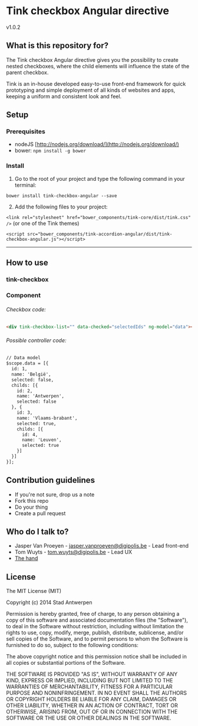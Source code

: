# Tink checkbox Angular directive

v1.0.2

## What is this repository for?

The Tink checkbox Angular directive gives you the possibility to create nested checkboxes, where the child elements will influence the state of the parent checkbox.

Tink is an in-house developed easy-to-use front-end framework for quick prototyping and simple deployment of all kinds of websites and apps, keeping a uniform and consistent look and feel.

## Setup

### Prerequisites

* nodeJS [http://nodejs.org/download/](http://nodejs.org/download/)
* bower: `npm install -g bower`

### Install

1. Go to the root of your project and type the following command in your terminal:

  `bower install tink-checkbox-angular --save`

2. Add the following files to your project:

  `<link rel="stylesheet" href="bower_components/tink-core/dist/tink.css" />` (or one of the Tink themes)

  `<script src="bower_components/tink-accordion-angular/dist/tink-checkbox-angular.js"></script>`


----------


## How to use

### tink-checkbox

### Component

###### Checkbox code: ######

```html
<div tink-checkbox-list="" data-checked="selectedIds" ng-model="data"></div>
```

###### Possible controller code: ######

```html
// Data model
$scope.data = [{
  id: 1,
  name: 'België',
  selected: false,
  childs: [{
    id: 2,
    name: 'Antwerpen',
    selected: false
  }, {
    id: 3,
    name: 'Vlaams-brabant',
    selected: true,
    childs: [{
      id: 4,
      name: 'Leuven',
      selected: true
    }]
  }]
}];
```

## Contribution guidelines

* If you're not sure, drop us a note
* Fork this repo
* Do your thing
* Create a pull request

## Who do I talk to?

* Jasper Van Proeyen - jasper.vanproeyen@digipolis.be - Lead front-end
* Tom Wuyts - tom.wuyts@digipolis.be - Lead UX
* [The hand](https://www.youtube.com/watch?v=_O-QqC9yM28)

## License

The MIT License (MIT)

Copyright (c) 2014 Stad Antwerpen

Permission is hereby granted, free of charge, to any person obtaining a copy
of this software and associated documentation files (the "Software"), to deal
in the Software without restriction, including without limitation the rights
to use, copy, modify, merge, publish, distribute, sublicense, and/or sell
copies of the Software, and to permit persons to whom the Software is
furnished to do so, subject to the following conditions:

The above copyright notice and this permission notice shall be included in all
copies or substantial portions of the Software.

THE SOFTWARE IS PROVIDED "AS IS", WITHOUT WARRANTY OF ANY KIND, EXPRESS OR
IMPLIED, INCLUDING BUT NOT LIMITED TO THE WARRANTIES OF MERCHANTABILITY,
FITNESS FOR A PARTICULAR PURPOSE AND NONINFRINGEMENT. IN NO EVENT SHALL THE
AUTHORS OR COPYRIGHT HOLDERS BE LIABLE FOR ANY CLAIM, DAMAGES OR OTHER
LIABILITY, WHETHER IN AN ACTION OF CONTRACT, TORT OR OTHERWISE, ARISING FROM,
OUT OF OR IN CONNECTION WITH THE SOFTWARE OR THE USE OR OTHER DEALINGS IN THE
SOFTWARE.
